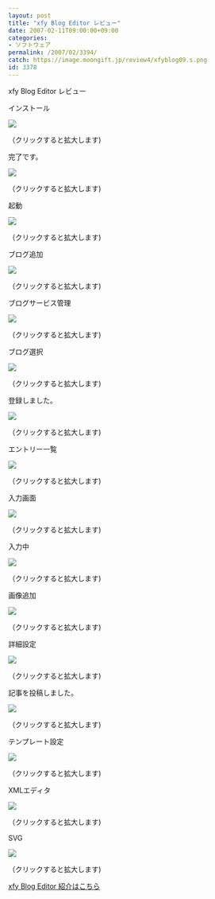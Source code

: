 ```yaml
---
layout: post
title: "xfy Blog Editor レビュー"
date: 2007-02-11T09:00:00+09:00
categories:
- ソフトウェア
permalink: /2007/02/3394/
catch: https://image.moongift.jp/review4/xfyblog09.s.png
id: 3378
---
```

xfy Blog Editor レビュー  
<!--more-->

インストール

  

[![](https://image.moongift.jp/review4/xfyblog01.s.png)](https://image.moongift.jp/review4/xfyblog01.png)  
  
（クリックすると拡大します)

  

完了です。

  

[![](https://image.moongift.jp/review4/xfyblog02.s.png)](https://image.moongift.jp/review4/xfyblog02.png)  
  
（クリックすると拡大します)

  

起動

  

[![](https://image.moongift.jp/review4/xfyblog03.s.png)](https://image.moongift.jp/review4/xfyblog03.png)  
  
（クリックすると拡大します)

  

ブログ追加

  

[![](https://image.moongift.jp/review4/xfyblog04.s.png)](https://image.moongift.jp/review4/xfyblog04.png)  
  
（クリックすると拡大します)

  

ブログサービス管理

  

[![](https://image.moongift.jp/review4/xfyblog05.s.png)](https://image.moongift.jp/review4/xfyblog05.png)  
  
（クリックすると拡大します)

  

ブログ選択

  

[![](https://image.moongift.jp/review4/xfyblog06.s.png)](https://image.moongift.jp/review4/xfyblog06.png)  
  
（クリックすると拡大します)

  

登録しました。

  

[![](https://image.moongift.jp/review4/xfyblog07.s.png)](https://image.moongift.jp/review4/xfyblog07.png)  
  
（クリックすると拡大します)

  

エントリー一覧

  

[![](https://image.moongift.jp/review4/xfyblog08.s.png)](https://image.moongift.jp/review4/xfyblog08.png)  
  
（クリックすると拡大します)

  

入力画面

  

[![](https://image.moongift.jp/review4/xfyblog09.s.png)](https://image.moongift.jp/review4/xfyblog09.png)  
  
（クリックすると拡大します)

  

入力中

  

[![](https://image.moongift.jp/review4/xfyblog10.s.png)](https://image.moongift.jp/review4/xfyblog10.png)  
  
（クリックすると拡大します)

  

画像追加

  

[![](https://image.moongift.jp/review4/xfyblog11.s.png)](https://image.moongift.jp/review4/xfyblog11.png)  
  
（クリックすると拡大します)

  

詳細設定

  

[![](https://image.moongift.jp/review4/xfyblog12.s.png)](https://image.moongift.jp/review4/xfyblog12.png)  
  
（クリックすると拡大します)

  

記事を投稿しました。

  

[![](https://image.moongift.jp/review4/xfyblog13.s.png)](https://image.moongift.jp/review4/xfyblog13.png)  
  
（クリックすると拡大します)

  

テンプレート設定

  

[![](https://image.moongift.jp/review4/xfyblog14.s.png)](https://image.moongift.jp/review4/xfyblog14.png)  
  
（クリックすると拡大します)

  

XMLエディタ

  

[![](https://image.moongift.jp/review4/xfyblog15.s.png)](https://image.moongift.jp/review4/xfyblog15.png)  
  
（クリックすると拡大します)

  

SVG

  

[![](https://image.moongift.jp/review4/xfyblog16.s.png)](https://image.moongift.jp/review4/xfyblog16.png)  
  
（クリックすると拡大します)

  

[xfy Blog Editor 紹介はこちら](http://fw.moongift.jp/intro/i-3393.html)

